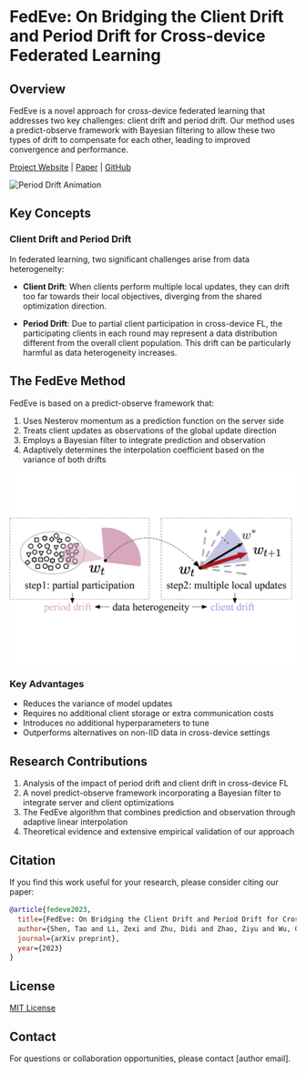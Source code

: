# FedEve: On Bridging the Client Drift and Period Drift for Cross-device Federated Learning

## Overview

FedEve is a novel approach for cross-device federated learning that addresses two key challenges: client drift and period drift. Our method uses a predict-observe framework with Bayesian filtering to allow these two types of drift to compensate for each other, leading to improved convergence and performance.

[Project Website](https://tao-shen.github.io/fedeve/) | [Paper](https://tao-shen.github.io/fedeve/static/pdfs/fedeve.pdf) | [GitHub](https://github.com/tao-shen/fedeve)

![Period Drift Animation](static/images/paper/period_drift_animation_best.gif)

## Key Concepts

### Client Drift and Period Drift

In federated learning, two significant challenges arise from data heterogeneity:

- **Client Drift**: When clients perform multiple local updates, they can drift too far towards their local objectives, diverging from the shared optimization direction.

- **Period Drift**: Due to partial client participation in cross-device FL, the participating clients in each round may represent a data distribution different from the overall client population. This drift can be particularly harmful as data heterogeneity increases.

## The FedEve Method

FedEve is based on a predict-observe framework that:

1. Uses Nesterov momentum as a prediction function on the server side
2. Treats client updates as observations of the global update direction
3. Employs a Bayesian filter to integrate prediction and observation
4. Adaptively determines the interpolation coefficient based on the variance of both drifts

![Framework Illustration](static/images/paper/illustration_hq.png)

### Key Advantages

- Reduces the variance of model updates
- Requires no additional client storage or extra communication costs
- Introduces no additional hyperparameters to tune
- Outperforms alternatives on non-IID data in cross-device settings

## Research Contributions

1. Analysis of the impact of period drift and client drift in cross-device FL
2. A novel predict-observe framework incorporating a Bayesian filter to integrate server and client optimizations
3. The FedEve algorithm that combines prediction and observation through adaptive linear interpolation
4. Theoretical evidence and extensive empirical validation of our approach

## Citation

If you find this work useful for your research, please consider citing our paper:

```bibtex
@article{fedeve2023,
  title={FedEve: On Bridging the Client Drift and Period Drift for Cross-device Federated Learning},
  author={Shen, Tao and Li, Zexi and Zhu, Didi and Zhao, Ziyu and Wu, Chao and Wu, Fei},
  journal={arXiv preprint},
  year={2023}
}
```

## License

[MIT License](LICENSE)

## Contact

For questions or collaboration opportunities, please contact [author email].
